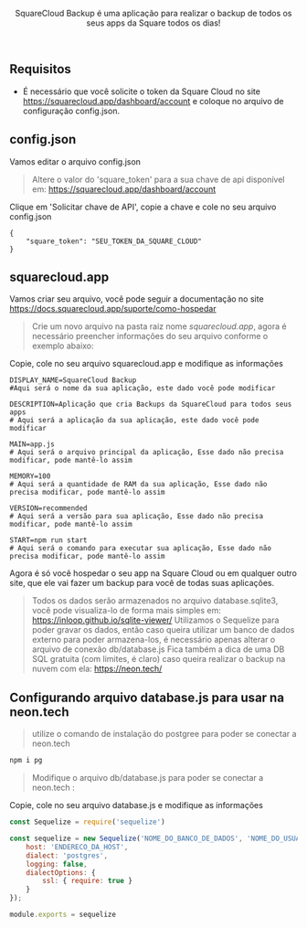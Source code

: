 <div align="center">

  <p>SquareCloud Backup é uma aplicação para realizar o backup de todos os seus apps da Square todos os dias!</p>

</div>

<br>

## Requisitos

- É necessário que você solicite o token da Square Cloud no site https://squarecloud.app/dashboard/account e coloque no arquivo de configuração config.json.

## config.json

Vamos editar o arquivo config.json

> Altere o valor do 'square_token' para a sua chave de api disponível em: https://squarecloud.app/dashboard/account

Clique em 'Solicitar chave de API', copie a chave e cole no seu arquivo config.json

```
{
    "square_token": "SEU_TOKEN_DA_SQUARE_CLOUD"
}
```

## squarecloud.app

Vamos criar seu arquivo, você pode seguir a documentação no site https://docs.squarecloud.app/suporte/como-hospedar

> Crie um novo arquivo na pasta raiz nome _squarecloud.app_, agora é necessário preencher informações do seu arquivo conforme o exemplo abaixo:

Copie, cole no seu arquivo squarecloud.app e modifique as informações

```
DISPLAY_NAME=SquareCloud Backup
#Aqui será o nome da sua aplicação, este dado você pode modificar

DESCRIPTION=Aplicação que cria Backups da SquareCloud para todos seus apps
# Aqui será a aplicação da sua aplicação, este dado você pode modificar

MAIN=app.js
# Aqui será o arquivo principal da aplicação, Esse dado não precisa modificar, pode mantê-lo assim

MEMORY=100
# Aqui será a quantidade de RAM da sua aplicação, Esse dado não precisa modificar, pode mantê-lo assim

VERSION=recommended
# Aqui será a versão para sua aplicação, Esse dado não precisa modificar, pode mantê-lo assim

START=npm run start
# Aqui será o comando para executar sua aplicação, Esse dado não precisa modificar, pode mantê-lo assim

```

Agora é só você hospedar o seu app na Square Cloud ou em qualquer outro site, que ele vai fazer um backup para você de todas suas aplicações.

> Todos os dados serão armazenados no arquivo database.sqlite3, você pode visualiza-lo de forma mais simples em: https://inloop.github.io/sqlite-viewer/
> Utilizamos o Sequelize para poder gravar os dados, então caso queira utilizar um banco de dados externo para poder armazena-los, é necessário apenas alterar o arquivo de conexão db/database.js
> Fica também a dica de uma DB SQL gratuita (com limites, é claro) caso queira realizar o backup na nuvem com ela: https://neon.tech/

## Configurando arquivo database.js para usar na neon.tech

> utilize o comando de instalação do postgree para poder se conectar a neon.tech

``` javascript
npm i pg
```

> Modifique o arquivo db/database.js para poder se conectar a neon.tech :

Copie, cole no seu arquivo database.js e modifique as informações

``` javascript
const Sequelize = require('sequelize')

const sequelize = new Sequelize('NOME_DO_BANCO_DE_DADOS', 'NOME_DO_USUARIO', 'SENHA_DO_USUARIO', {
    host: 'ENDERECO_DA_HOST',
    dialect: 'postgres',
    logging: false,
    dialectOptions: {
        ssl: { require: true }
    }
});

module.exports = sequelize
```
